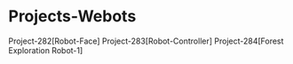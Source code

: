 # Projects-Webots
Project-282[Robot-Face]
Project-283[Robot-Controller]
Project-284[Forest Exploration Robot-1]
